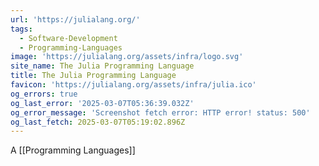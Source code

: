 ```yaml
---
url: 'https://julialang.org/'
tags:
  - Software-Development
  - Programming-Languages
image: 'https://julialang.org/assets/infra/logo.svg'
site_name: The Julia Programming Language
title: The Julia Programming Language
favicon: 'https://julialang.org/assets/infra/julia.ico'
og_errors: true
og_last_error: '2025-03-07T05:36:39.032Z'
og_error_message: 'Screenshot fetch error: HTTP error! status: 500'
og_last_fetch: 2025-03-07T05:19:02.896Z
---
```


A [[Programming Languages]]

